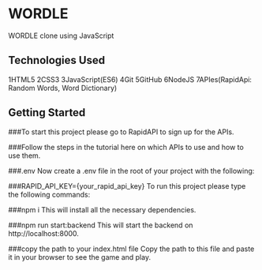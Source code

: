 # WORDLE
WORDLE clone using JavaScript

## Technologies Used
1HTML5
2CSS3
3JavaScript(ES6)
4Git
5GitHub
6NodeJS
7APIes(RapidApi: Random Words, Word Dictionary)

## Getting Started
###To start this project please go to RapidAPI to sign up for the APIs.

###Follow the steps in the tutorial here on which APIs to use and how to use them.

###.env
Now create a .env file in the root of your project with the following:

###RAPID_API_KEY={your_rapid_api_key}
To run this project please type the following commands:

###npm i
This will install all the necessary dependencies.

###npm run start:backend
This will start the backend on http://localhost:8000.

###copy the path to your index.html file
Copy the path to this file and paste it in your browser to see the game and play.



